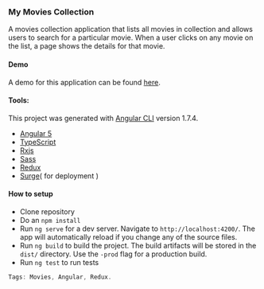 
### My Movies Collection
A movies collection application that lists all movies in collection and allows users to search for a particular movie. When a user clicks on any movie on the list, a page shows the details for that movie.

#### Demo
A demo for this application can be found [here](http://my-movies-collection.surge.sh/).

#### Tools:
This project was generated with [Angular CLI](https://github.com/angular/angular-cli) version 1.7.4.


- [Angular 5](https://angular.io/)
- [TypeScript](https://www.typescriptlang.org/)
- [Rxjs](https://github.com/ReactiveX/rxjs)
- [Sass](http://sass-lang.com/)
- [Redux](http://redux.js.org/)
- [Surge](https://surge.sh)( for deployment )



#### How to setup
- Clone repository
- Do an `npm install`
- Run `ng serve` for a dev server. Navigate to `http://localhost:4200/`. The app will automatically reload if you change any of the source files.
- Run `ng build` to build the project. The build artifacts will be stored in the `dist/` directory. Use the `-prod` flag for a production build.
- Run `ng test` to run tests

```Powershell
Tags: Movies, Angular, Redux.
```
